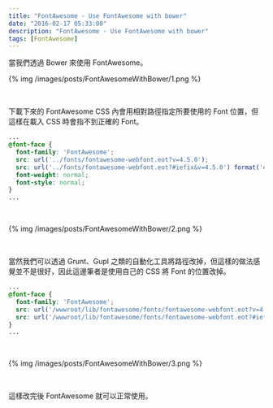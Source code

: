 ```yaml
---
title: "FontAwesome - Use FontAwesome with bower"
date: "2016-02-17 05:33:00"
description: "FontAwesome - Use FontAwesome with bower"
tags: [FontAwesome]
---
```



當我們透過 Bower 來使用 FontAwesome。  

<!-- More -->

{% img /images/posts/FontAwesomeWithBower/1.png %}

<br/>


下載下來的 FontAwesome CSS 內會用相對路徑指定所要使用的 Font 位置，但這樣在載入 CSS 時會指不到正確的 Font。  

```css
...
@font-face {
  font-family: 'FontAwesome';
  src: url('../fonts/fontawesome-webfont.eot?v=4.5.0');
  src: url('../fonts/fontawesome-webfont.eot?#iefix&v=4.5.0') format('embedded-opentype') , url('../fonts/fontawesome-webfont.woff2?v=4.5.0') format('woff2'), url('../fonts/fontawesome-webfont.woff?v=4.5.0') format('woff') , url('../fonts/fontawesome-webfont.ttf?v=4.5.0') format('truetype') , url('../fonts/fontawesome-webfont.svg?v=4.5.0#fontawesomeregular') format('svg') ;
  font-weight: normal;
  font-style: normal;
}
...
```

<br/>


{% img /images/posts/FontAwesomeWithBower/2.png %}

<br/>


當然我們可以透過 Grunt、Gupl 之類的自動化工具將路徑改掉，但這樣的做法感覺並不是很好，因此這邊筆者是使用自己的 CSS 將 Font 的位置改掉。  

```css
...
@font-face {
  font-family: 'FontAwesome';
  src: url('/wwwroot/lib/fontawesome/fonts/fontawesome-webfont.eot?v=4.5.0');
  src: url('/wwwroot/lib/fontawesome/fonts/fontawesome-webfont.eot?#iefix&v=4.5.0') format('embedded-opentype') , url('/wwwroot/lib/fontawesome/fonts/fontawesome-webfont.woff2?v=4.5.0') format('woff2'), url('/wwwroot/lib/fontawesome/fonts/fontawesome-webfont.woff?v=4.5.0') format('woff'), url('/wwwroot/lib/fontawesome/fonts/fontawesome-webfont.ttf?v=4.5.0') format('truetype'), url('/wwwroot/lib/fontawesome/fonts/fontawesome-webfont.svg?v=4.5.0#fontawesomeregular') format('svg') ;
}
...
```

<br/>


{% img /images/posts/FontAwesomeWithBower/3.png %}

<br/>


這樣改完後 FontAwesome 就可以正常使用。  
